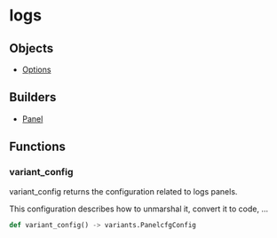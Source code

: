 # <span class="badge package-variant-panelcfg"></span> logs

## Objects

 * <span class="badge object-type-class"></span> [Options](./object-Options.md)
## Builders

 * <span class="badge builder"></span> [Panel](./builder-Panel.md)
## Functions

### <span class="badge function"></span> variant_config

variant_config returns the configuration related to logs panels.

This configuration describes how to unmarshal it, convert it to code, …

```python
def variant_config() -> variants.PanelcfgConfig
```


